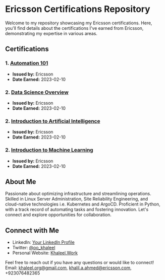 # Ericsson Certifications Repository

Welcome to my repository showcasing my Ericsson certifications. Here, you'll find details about the certifications I've earned from Ericsson, demonstrating my expertise in various areas.

## Certifications

### 1. [Automation 101](https://github.com/khaleel-git/Ericsson-Certifications/blob/master/Trainings/Automation-101.pdf)
- **Issued by:** Ericsson
- **Date Earned:** 2023-02-10

### 2. [Data Science Overview](https://github.com/khaleel-git/Ericsson-Certifications/blob/master/Trainings/Data-Science-Overview.pdf)
- **Issued by:** Ericsson
- **Date Earned:** 2023-02-10

### 2. [Introduction to Artificial Intelligence](https://github.com/khaleel-git/Ericsson-Certifications/blob/master/Trainings/Introduction-to-Artificial_Intelligence.pdf)
- **Issued by:** Ericsson
- **Date Earned:** 2023-02-10

### 2. [Introduction to Machine Learning](https://github.com/khaleel-git/Ericsson-Certifications/blob/master/Trainings/Introduction-to-Machine-Learning.pdf)
- **Issued by:** Ericsson
- **Date Earned:** 2023-02-10

## About Me

Passionate about optimizing infrastructure and streamlining operations. Skilled in Linux Server Administration, Site Reliability Engineering, and cloud-native technologies i.e. Kubernetes and ArgoCD. Proficient in Python, with a track record of automating tasks and fostering innovation. Let's connect and explore opportunities for collaboration.

## Connect with Me

- LinkedIn: [Your LinkedIn Profile](https://www.linkedin.com/in/khaleel-ahmad/)
- Twitter: [@oo_khaleel](https://twitter.com/oo_khaleel)
- Personal Website: [Khaleel.Work](https://khaleel.work/)

Feel free to reach out if you have any questions or would like to connect!
Email: khaleel.org@gmail.com, khalil.a.ahmed@ericsson.com, +923076482365
